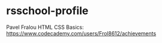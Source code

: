 # rsschool-profile
Pavel Fralou
HTML CSS Basics: https://www.codecademy.com/users/Frol8612/achievements
